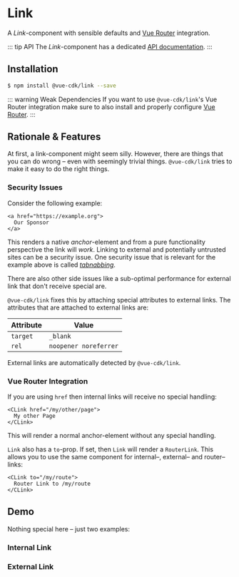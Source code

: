 # Link
A *Link*-component with sensible defaults and [Vue Router](https://router.vuejs.org/) integration.

::: tip API
The *Link*-component has a dedicated [API documentation](./../../api/link).
:::

## Installation
``` sh
$ npm install @vue-cdk/link --save
```

::: warning Weak Dependencies
If you want to use `@vue-cdk/link`'s Vue Router integration make sure to also install and properly configure [Vue Router](https://router.vuejs.org/).
:::

## Rationale & Features
At first, a link-component might seem silly. However, there are things that you can do wrong – even with seemingly trivial things. `@vue-cdk/link` tries to make it easy to do the right things.

### Security Issues
Consider the following example:

```markup
<a href="https://example.org">
  Our Sponsor
</a>
```

This renders a native *anchor*-element and from a pure functionality perspective the link will *work*. Linking to external and potentially untrusted sites can be a security issue. One security issue that is relevant for the example above is called *[tabnabbing](https://en.wikipedia.org/wiki/Tabnabbing)*.

There are also other side issues like a sub-optimal performance for external link that don't receive special are.

`@vue-cdk/link` fixes this by attaching special attributes to external links. The attributes that are attached to external links are:

Attribute | Value
---------|----------
 `target` | `_blank`
 `rel` | `noopener noreferrer`

External links are automatically detected by `@vue-cdk/link`.

### Vue Router Integration
If you are using `href` then internal links will receive no special handling:

``` markup
<CLink href="/my/other/page">
  My other Page
</CLink>
```
This will render a normal anchor-element without any special handling.

`Link` also has a `to`-prop. If set, then `Link` will render a `RouterLink`. This allows you to use the same component for internal–, external– and router–links:

``` markup
<CLink to="/my/route">
  Router Link to /my/route
</CLink>
```

## Demo
Nothing special here – just two examples:

### Internal Link
<Demo for="link/internal" />

### External Link
<Demo for="link/external" />
